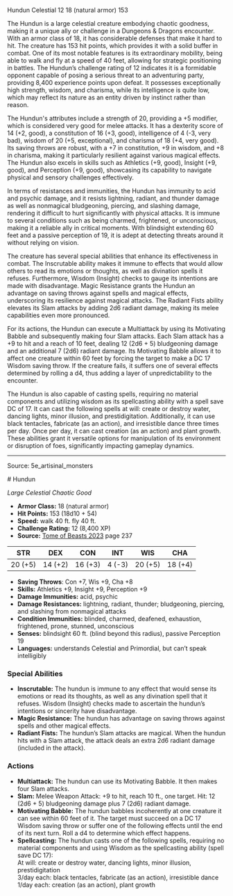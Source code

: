 <MonsterName/>Hundun</MonsterName>
<CreatureType/>Celestial</CreatureType>
<CR/>12</CR>
<AC/>18 (natural armor)</AC>
<HP/>153</HP>
<summary>The Hundun is a large celestial creature embodying chaotic goodness, making it a unique ally or challenge in a Dungeons & Dragons encounter. With an armor class of 18, it has considerable defenses that make it hard to hit. The creature has 153 hit points, which provides it with a solid buffer in combat. One of its most notable features is its extraordinary mobility, being able to walk and fly at a speed of 40 feet, allowing for strategic positioning in battles. The Hundun’s challenge rating of 12 indicates it is a formidable opponent capable of posing a serious threat to an adventuring party, providing 8,400 experience points upon defeat. It possesses exceptionally high strength, wisdom, and charisma, while its intelligence is quite low, which may reflect its nature as an entity driven by instinct rather than reason.</summary>

<detail>

The Hundun's attributes include a strength of 20, providing a +5 modifier, which is considered very good for melee attacks. It has a dexterity score of 14 (+2, good), a constitution of 16 (+3, good), intelligence of 4 (-3, very bad), wisdom of 20 (+5, exceptional), and charisma of 18 (+4, very good). Its saving throws are robust, with a +7 in constitution, +9 in wisdom, and +8 in charisma, making it particularly resilient against various magical effects. The Hundun also excels in skills such as Athletics (+9, good), Insight (+9, good), and Perception (+9, good), showcasing its capability to navigate physical and sensory challenges effectively. 

In terms of resistances and immunities, the Hundun has immunity to acid and psychic damage, and it resists lightning, radiant, and thunder damage as well as nonmagical bludgeoning, piercing, and slashing damage, rendering it difficult to hurt significantly with physical attacks. It is immune to several conditions such as being charmed, frightened, or unconscious, making it a reliable ally in critical moments. With blindsight extending 60 feet and a passive perception of 19, it is adept at detecting threats around it without relying on vision.

The creature has several special abilities that enhance its effectiveness in combat. The Inscrutable ability makes it immune to effects that would allow others to read its emotions or thoughts, as well as divination spells it refuses. Furthermore, Wisdom (Insight) checks to gauge its intentions are made with disadvantage. Magic Resistance grants the Hundun an advantage on saving throws against spells and magical effects, underscoring its resilience against magical attacks. The Radiant Fists ability elevates its Slam attacks by adding 2d6 radiant damage, making its melee capabilities even more pronounced.

For its actions, the Hundun can execute a Multiattack by using its Motivating Babble and subsequently making four Slam attacks. Each Slam attack has a +9 to hit and a reach of 10 feet, dealing 12 (2d6 + 5) bludgeoning damage and an additional 7 (2d6) radiant damage. Its Motivating Babble allows it to affect one creature within 60 feet by forcing the target to make a DC 17 Wisdom saving throw. If the creature fails, it suffers one of several effects determined by rolling a d4, thus adding a layer of unpredictability to the encounter.

The Hundun is also capable of casting spells, requiring no material components and utilizing wisdom as its spellcasting ability with a spell save DC of 17. It can cast the following spells at will: create or destroy water, dancing lights, minor illusion, and prestidigitation. Additionally, it can use black tentacles, fabricate (as an action), and irresistible dance three times per day. Once per day, it can cast creation (as an action) and plant growth. These abilities grant it versatile options for manipulation of its environment or disruption of foes, significantly impacting gameplay dynamics.</detail>



---

Source: 5e_artisinal_monsters

<statblock>
# Hundun

*Large* *Celestial* *Chaotic Good*

- **Armor Class:** 18 (natural armor)
- **Hit Points:** 153 (18d10 + 54)
- **Speed:** walk 40 ft. fly 40 ft.
- **Challenge Rating:** 12 (8,400 XP)
- **Source:** [Tome of Beasts 2023](https://koboldpress.com/kpstore/product/tome-of-beasts-1-2023-edition/) page 237

| STR | DEX | CON | INT | WIS | CHA |
| --- | --- | --- | --- | --- | --- |
| 20 (+5) | 14 (+2) | 16 (+3) | 4 (-3) | 20 (+5) | 18 (+4) |

- **Saving Throws**: Con +7, Wis +9, Cha +8
- **Skills:** Athletics +9, Insight +9, Perception +9
- **Damage Immunities:** acid, psychic
- **Damage Resistances:** lightning, radiant, thunder; bludgeoning, piercing, and slashing from nonmagical attacks
- **Condition Immunities:** blinded, charmed, deafened, exhaustion, frightened, prone, stunned, unconscious
- **Senses:** blindsight 60 ft. (blind beyond this radius), passive Perception 19
- **Languages:** understands Celestial and Primordial, but can’t speak intelligibly

### Special Abilities

- **Inscrutable:** The hundun is immune to any effect that would sense its emotions or read its thoughts, as well as any divination spell that it refuses. Wisdom (Insight) checks made to ascertain the hundun’s intentions or sincerity have disadvantage.
- **Magic Resistance:** The hundun has advantage on saving throws against spells and other magical effects.
- **Radiant Fists:** The hundun’s Slam attacks are magical. When the hundun hits with a Slam attack, the attack deals an extra 2d6 radiant damage (included in the attack).

### Actions

- **Multiattack:** The hundun can use its Motivating Babble. It then makes four Slam attacks.
- **Slam:** Melee Weapon Attack: +9 to hit, reach 10 ft., one target. Hit: 12 (2d6 + 5) bludgeoning damage plus 7 (2d6) radiant damage.
- **Motivating Babble:** The hundun babbles incoherently at one creature it can see within 60 feet of it. The target must succeed on a DC 17 Wisdom saving throw or suffer one of the following effects until the end of its next turn. Roll a d4 to determine which effect happens.
- **Spellcasting:** The hundun casts one of the following spells, requiring no material components and using Wisdom as the spellcasting ability (spell save DC 17):<br>At will: create or destroy water, dancing lights, minor illusion, prestidigitation<br>3/day each: black tentacles, fabricate (as an action), irresistible dance<br>1/day each: creation (as an action), plant growth
</statblock>


